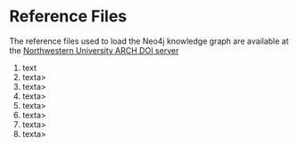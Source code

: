 # Reference Files
 
The reference files used to load the Neo4j knowledge graph are available at the <a href="">Northwestern University ARCH DOI server</a>

<ol>
 <li><a href-"">text</li>
 <li><a href-"">text</a>a></li>
 <li><a href-"">text</a>a></li>
 <li><a href-"">text</a>a></li>
 <li><a href-"">text</a>a></li>
 <li><a href-"">text</a>a></li>
 <li><a href-"">text</a>a></li>
 <li><a href-"">text</a>a></li>

</ol>
